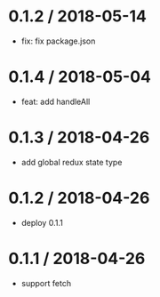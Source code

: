 0.1.2 / 2018-05-14
==================

* fix: fix package.json

0.1.4 / 2018-05-04
==================

* feat: add handleAll

0.1.3 / 2018-04-26
==================

* add global redux state type

0.1.2 / 2018-04-26
==================

* deploy 0.1.1

0.1.1 / 2018-04-26
==================

* support fetch

